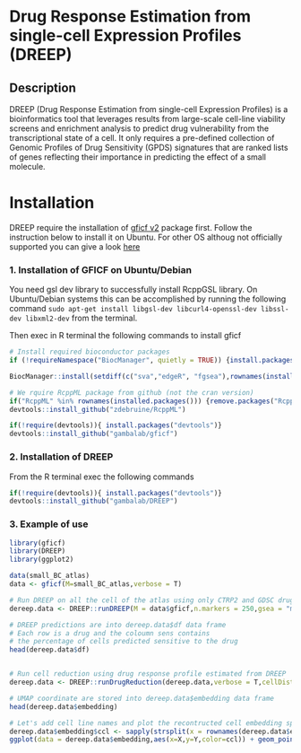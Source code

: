 # Drug Response Estimation from single-cell Expression Profiles (DREEP)

## Description

DREEP (Drug Response Estimation from single-cell Expression Profiles) is a bioinformatics tool that leverages results from large-scale cell-line viability screens and enrichment analysis to predict drug vulnerability from the transcriptional state of a cell. It only requires a pre-defined collection of Genomic Profiles of Drug Sensitivity (GPDS) signatures that are ranked lists of genes reflecting their importance in predicting the effect of a small molecule.

# Installation

DREEP require the installation of [gficf v2](https://github.com/gambalab/gficf) package first. Follow the instruction below to install it on Ubuntu. For other OS althoug not officially supported you can give a look [here](https://htmlpreview.github.io/?https://github.com/gambalab/gficf/blob/master/inst/doc/installation.html)

### 1. Installation of GFICF on Ubuntu/Debian

You need gsl dev library to successfully install RcppGSL library. On Ubuntu/Debian systems this can be accomplished by running the following command `sudo apt-get install libgsl-dev libcurl4-openssl-dev libssl-dev libxml2-dev` from the terminal.

Then exec in R terminal the following commands to install gficf

``` r
# Install required bioconductor packages
if (!requireNamespace("BiocManager", quietly = TRUE)) {install.packages("BiocManager")}

BiocManager::install(setdiff(c("sva","edgeR", "fgsea"),rownames(installed.packages())),update = F)

# We rquire RcppML package from github (not the cran version)
if("RcppML" %in% rownames(installed.packages())) {remove.packages("RcppML")}
devtools::install_github("zdebruine/RcppML")

if(!require(devtools)){ install.packages("devtools")}
devtools::install_github("gambalab/gficf")
```

### 2. Installation of DREEP

From the R terminal exec the following commands

``` r
if(!require(devtools)){ install.packages("devtools")}
devtools::install_github("gambalab/DREEP")
```

### 3. Example of use
``` r
library(gficf)
library(DREEP)
library(ggplot2)

data(small_BC_atlas)
data <- gficf(M=small_BC_atlas,verbose = T)

# Run DREEP on all the cell of the atlas using only CTRP2 and GDSC drug datasets
dereep.data <- DREEP::runDREEP(M = data$gficf,n.markers = 250,gsea = "multilevel",gpds.signatures = c("CTRP2","GDSC"))

# DREEP predictions are into dereep.data$df data frame
# Each row is a drug and the coloumn sens contains
# the percentage of cells predicted sensitive to the drug
head(dereep.data$df)


# Run cell reduction using drug response profile estimated from DREEP
dereep.data <- DREEP::runDrugReduction(dereep.data,verbose = T,cellDistAbsolute = T,reduction = "umap")

# UMAP coordinate are stored into dereep.data$embedding data frame
head(dereep.data$embedding)

# Let's add cell line names and plot the recontructed cell embedding space
dereep.data$embedding$ccl <- sapply(strsplit(x = rownames(dereep.data$es.mtx),split = "_",fixed = T),function(x) x[1])
ggplot(data = dereep.data$embedding,aes(x=X,y=Y,color=ccl)) + geom_point(size=.5) + theme_bw() + xlab("UMAP 1") + ylab("UMAP 2")
```



